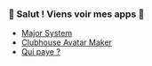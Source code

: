 ### 👋 Salut ! Viens voir mes apps 🙂
- [Major System](https://apps.apple.com/fr/app/major-system/id6446816802?platform=iphone)
- [Clubhouse Avatar Maker](https://apps.apple.com/fr/app/clubhouse-avatar-maker/id1557131017#?platform=iphone)
- [Qui paye ?](https://apps.apple.com/fr/app/qui-paye/id1502766167#?platform=iphone)
<!--
**johnnysay/johnnysay** is a ✨ _special_ ✨ repository because its `README.md` (this file) appears on your GitHub profile.

Here are some ideas to get you started:

- 🔭 I’m currently working on ...
- 🌱 I’m currently learning ...
- 👯 I’m looking to collaborate on ...
- 🤔 I’m looking for help with ...
- 💬 Ask me about ...
- 📫 How to reach me: ...
- 😄 Pronouns: ...
- ⚡ Fun fact: ...
-->
